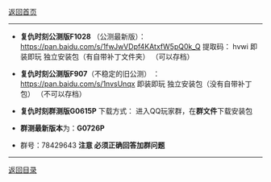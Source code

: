 [返回首页](./Home)
***

- **复仇时刻公测版F1028** （公测最新版）：
https://pan.baidu.com/s/1fwJwVDpf4KAtxfW5pQ0k_Q 提取码： hvwi
 即装即玩 独立安装包（有自带补丁文件夹）
（可以存档）

- **复仇时刻公测版F907**（不稳定的旧公测） ：
https://pan.baidu.com/s/1nvsUnqx
即装即玩 独立安装包（没有自带补丁包）
（不可以存档）

- **复仇时刻群测版G0615P**  下载方式：
  进入QQ玩家群，在**群文件**下载安装包

- **群测最新版本**为：**G0726P**

- 群号：78429643 **注意 必须正确回答加群问题**

***
[返回目录](./常见问题指南)
